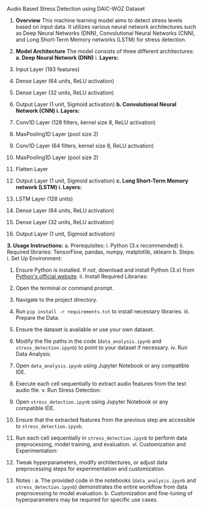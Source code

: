 Audio Based Stress Detection using DAIC-WOZ Dataset

1.	**Overview**
This machine learning model aims to detect stress levels based on input data. It utilizes various neural network architectures such as Deep Neural Networks (DNN), Convolutional Neural Networks (CNN), and Long Short-Term Memory networks (LSTM) for stress detection.

3.	**Model Architecture**
The model consists of three different architectures:
**a.	Deep Neural Network (DNN)**
i.	**Layers:**
1.	Input Layer (193 features)
2.	Dense Layer (64 units, ReLU activation)
3.	Dense Layer (32 units, ReLU activation)
4.	Output Layer (1 unit, Sigmoid activation)
**b.	Convolutional Neural Network (CNN)
i.	Layers:**
1.	Conv1D Layer (128 filters, kernel size 8, ReLU activation)
2.	MaxPooling1D Layer (pool size 2)
3.	Conv1D Layer (64 filters, kernel size 8, ReLU activation)
4.	MaxPooling1D Layer (pool size 2)
5.	Flatten Layer
6.	Output Layer (1 unit, Sigmoid activation)
**c.	Long Short-Term Memory network (LSTM)
i.	Layers:**
1.	LSTM Layer (128 units)
2.	Dense Layer (64 units, ReLU activation)
3.	Dense Layer (32 units, ReLU activation)
4.	Output Layer (1 unit, Sigmoid activation)

**3.	Usage Instructions:**
a.	Prerequisites:
i.	Python (3.x recommended)
ii.	Required libraries: TensorFlow, pandas, numpy, matplotlib, sklearn
b.	Steps:
i.	Set Up Environment:
1.	Ensure Python is installed. If not, download and install Python (3.x) from [Python's official website](https://www.python.org/downloads/).
ii.	Install Required Libraries:
1.	Open the terminal or command prompt.
2.	Navigate to the project directory.
3.	Run `pip install -r requirements.txt` to install necessary libraries.
iii.	Prepare the Data:
1.	Ensure the dataset is available or use your own dataset.
2.	Modify the file paths in the code (`data_analysis.ipynb` and `stress_detection.ipynb`) to point to your dataset if necessary.
iv.	Run Data Analysis:
1.	Open `data_analysis.ipynb` using Jupyter Notebook or any compatible IDE.
2.	Execute each cell sequentially to extract audio features from the test audio file.
v.	Run Stress Detection:
1.	Open `stress_detection.ipynb` using Jupyter Notebook or any compatible IDE.
2.	Ensure that the extracted features from the previous step are accessible to `stress_detection.ipynb`.
3.	Run each cell sequentially in `stress_detection.ipynb` to perform data preprocessing, model training, and evaluation.
vi.	Customization and Experimentation:
1.	Tweak hyperparameters, modify architectures, or adjust data preprocessing steps for experimentation and customization.

4.	Notes :
a.	The provided code in the notebooks (`data_analysis.ipynb` and `stress_detection.ipynb`) demonstrates the entire workflow from data preprocessing to model evaluation.
b.	Customization and fine-tuning of hyperparameters may be required for specific use cases.
